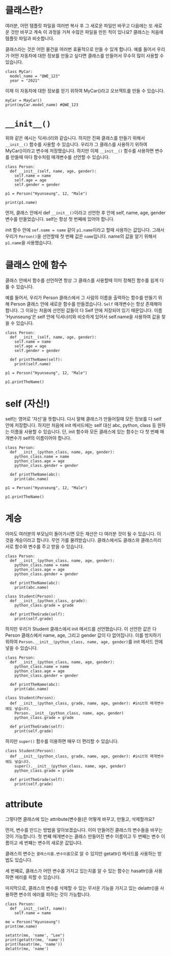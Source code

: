 # 클래스란?
여러분, 어떤 템플릿 파일을 여러번 복사 후 그 새로운 파일만 바꾸고 다음에는 또 새로운 것만 바꾸고 계속 이 과정을 거쳐 수많은 파일을 만든 적이 있나요? 클래스는 처음에 템플릿 파일과 비슷합니다.

클래스라는 것은 어떤 물건을 여러번 효율적으로 만들 수 있게 합니다. 예를 들어서 우리가 어떤 자동차에 대한 정보를 만들고 싶다면 클래스를 만들어서 무수히 많이 사용할 수 있습니다.

```
class MyCar:
  model_name = "QWE_123"
  year = "2021"
```

이제 이 자동차에 대한 정보를 얻기 위하여 MyCar()라고 오브젝트를 만들 수 있습니다.

```
myCar = MayCar()
print(myCar.model_name) #QWE_123
```

# `__init__()`
위와 같은 예시는 딕셔너리와 같습니다. 하지만 진짜 클래스를 만들기 위해서 `__init__()` 함수를 사용할 수 있습니다. 우리가 그 클래스를 사용하기 위하여 MyCar()이라고 변수에 저장했습니다. 하지만 이제 `__init__()` 함수를 사용하면 변수를 만들때 마다 함수처럼 매개변수를 선언할 수 있습니다.

```
class Person:
  def __init__(self, name, age, gender):
    self.name = name
    self.age = age
    self.gender = gender

p1 = Person("Hyunseung", 12, "Male")

print(p1.name)
```

먼저, 클래스 안에서 def `__init__()`이라고 선언한 후 안에 self, name, age, gender 변수를 만들었습니다. self는 항상 첫 번째에 있어야 합니다.

init 함수 안에 `sef.name = name` 같이 `p1.name`이라고 할때 사용하는 값입니다. 그래서 우리가 `Person()`을 선언할때 첫 번째 값은 `name`입니다. name의 값을 알기 위해서 `p1.name`을 사용했습니다.

# 클래스 안에 함수
클래스 안에서 함수를 선언하면 항상 그 클래스를 사용할때 이미 정해진 함수를 쉽게 다룰 수 있습니다.

예를 들어서, 우리가 Person 클래스에서 그 사람의 이름을 출력하는 함수를 만들기 위해 Person 클래스 안에 새로운 함수를 만들겠습니다. `Self` 매개변수는 항상 존재해야 합니다. 그 이유는 처음에 선언된 값들이 다 Self 안에 저장되어 있기 때문입니다. 이름 'Hyunseung'은 self 안에 딕셔너리와 비슷하게 있어서 self.name을 사용하여 값을 찾을 수 있습니다.

```
class Person:
  def __init__(self, name, age, gender):
    self.name = name
    self.age = age
    self.gender = gender

  def printTheName(self):
    print(self.name)

p1 = Person("Hyunseung", 12, "Male")

p1.printTheName()
```

# self (자신!)
self는 영어로 '자신'을 뜻합니다. 다시 말해 클래스가 만들어질때 모든 정보를 다 self 안에 저장합니다. 하지만 처음에 init 메서드에는 self 대신 abc, python, class 등 원하는 이름을 사용할 수 있습니다. 단, init 함수와 모든 클래스에 있는 함수는 다 첫 번째 매개변수가 self의 이름이어야 합니다.

```
class Person:
  def __init__(python_class, name, age, gender):
    python_class.name = name
    python_class.age = age
    python_class.gender = gender

  def printTheName(abc):
    print(abc.name)

p1 = Person("Hyunseung", 12, "Male")

p1.printTheName()
```

# 계승
아마도 여러분의 부모님이 돌아가시면 모든 재산은 다 여러분 것이 될 수 있습니다. 이 것을 계승이라고 합니다. 무언 가를 물려받습니다. 클래스에서도 클래스와 클래스끼리 서로 함수와 변수를 주고 받을 수 있습니다.

```
class Person:
  def __init__(python_class, name, age, gender):
    python_class.name = name
    python_class.age = age
    python_class.gender = gender

  def printTheName(abc):
    print(abc.name)

class Student(Person):
  def __init__(python_class, grade):
    python_class.grade = grade

  def printTheGrade(self):
    print(self.grade)
```

하지만 우리가 Student 클래스에서 init 메서드를 선언했습니다. 이 선언한 값은 다 Person 클래스에서 name, age, 그리고 gender 값이 다 없어집니다. 이를 방지하기 위하여 `Person.__init__(python_class, name, age, gender)`를 init 메서드 안에 넣을 수 있습니다.

```
class Person:
  def __init__(python_class, name, age, gender):
    python_class.name = name
    python_class.age = age
    python_class.gender = gender

  def printTheName(abc):
    print(abc.name)

class Student(Person):
  def __init__(python_class, grade, name, age, gender): #init의 매개변수에도 넣습니다.
    Person.__init__(python_class, name, age, gender)
    python_class.grade = grade

  def printTheGrade(self):
    print(self.grade)
```

하지만 `super()` 함수를 이용하면 매우 더 편리할 수 있습니다.

```
class Student(Person):
  def __init__(python_class, grade, name, age, gender): #init의 매개변수에도 넣습니다.
    super().__init__(python_class, name, age, gender)
    python_class.grade = grade

  def printTheGrade(self):
    print(self.grade)
```

# attribute
그렇다면 클래스에 있는 attribute(변수들)은 어떻게 바꾸고, 만들고, 삭제할까요?

먼저, 변수를 만드는 방법을 알아보겠습니다. 이미 만들어진 클래스의 변수들을 바꾸는 것이 가능합니다. 첫 번쨰 매개변수는 클래스 만들어진 변수 이름이고 두 번째는 변수 이름이고 세 번쨰는 변수의 새로운 값입니다.

클래스의 변수는 `클래스이름.변수이름`으로 알 수 있지만 getattr() 메서드를 사용하는 방법도 있습니다.

세 번째로, 클래스가 어떤 변수를 가지고 있는지를 알 수 있는 함수는 hasattr()을 사용하면 에러를 피할 수 있습니다.

마지막으로, 클래스의 변수를 삭제할 수 있는 무서운 기능을 가지고 있는 delattr()을 사용하면 변수의 에러를 피하는 것이 가능합니다.

```
class Person:
  def __init__(self, name):
    self.name = name

me = Person("Hyunseung")
print(me.name)

setattr(me, 'name', "Lee")
print(getattr(me, 'name'))
print(hasatr(me, 'name'))
delattr(me, 'name')
```
